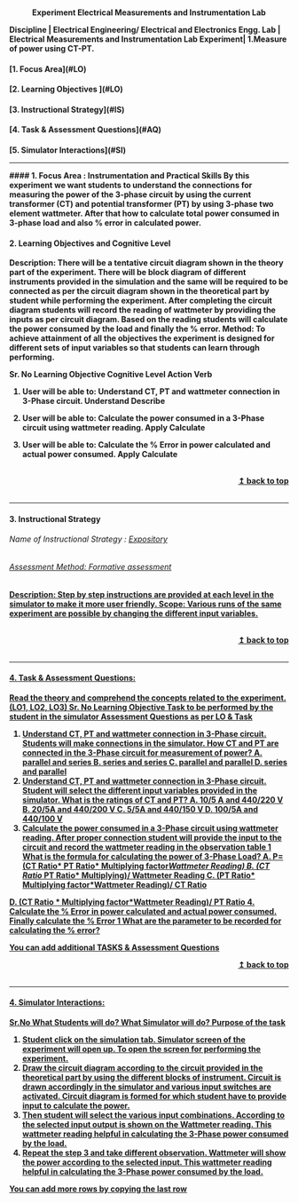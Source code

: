 <p align="center">

<br>
<b> Experiment Electrical Measurements and Instrumentation Lab  <a name="top"></a> <br>
</p>

<b>Discipline | <b>Electrical Engineering/ Electrical and Electronics Engg.
<b> Lab | Electrical Measurements and Instrumentation Lab
<b> Experiment|     <b> 1.Measure of power using CT-PT.


<h4> [1. Focus Area](#LO)
<h4> [2. Learning Objectives ](#LO)
<h4> [3. Instructional Strategy](#IS)
<h4> [4. Task & Assessment Questions](#AQ)
<h4> [5. Simulator Interactions](#SI)
 
<hr><a name="LO"></a>
#### 1. Focus Area : Instrumentation and Practical Skills
By this experiment we want students to understand the connections for measuring the power of the 3-phase circuit by using the current transformer (CT) and potential transformer (PT) by using 3-phase two element wattmeter. After that how to calculate total power consumed in 3-phase load and also % error in calculated power. 

#### 2. Learning Objectives and Cognitive Level
Description: 
There will be a tentative circuit diagram shown in the theory part of the experiment. There will be block diagram of different instruments provided in the simulation and the same will be required to be connected as per the circuit diagram shown in the theoretical part by student while performing the experiment. After completing the circuit diagram students will record the reading of wattmeter by providing the inputs as per circuit diagram. Based on the reading students will calculate the power consumed by the load and finally the % error.
Method:
To achieve attainment of all the objectives the experiment is designed for different sets of input variables so that students can learn through performing.

Sr. No	Learning Objective	Cognitive Level	Action Verb
1.	User will be able to:
Understand CT, PT and wattmeter connection in 3-Phase circuit.	Understand	Describe

2.	User will be able to:
Calculate the power consumed in a 3-Phase circuit using wattmeter reading.	Apply
Calculate

3.	User will be able to:
Calculate the % Error in power calculated and actual power consumed. 	Apply
Calculate


<br/>
<div align="right">
    <b><a href="#top">↥ back to top</a></b>
</div>
<br/>
<hr>


<a name="IS"></a>
#### 3. Instructional Strategy
###### Name of Instructional Strategy  :    <u> Expository
###### Assessment Method: Formative assessment
 
Description: 
Step by step instructions are provided at each level in the simulator to make it more user friendly.
Scope:
Various runs of the same experiment are possible by changing the different input variables.



<br/>
<div align="right">
    <b><a href="#top">↥ back to top</a></b>
</div>
<br/>
<hr>

<a name="AQ"></a>
#### 4. Task & Assessment Questions:
Read the theory and comprehend the concepts related to the experiment. (LO1, LO2, LO3)
Sr. No	Learning Objective	Task to be performed by
the student in the simulator	Assessment Questions as per LO & Task
1.	Understand CT, PT and wattmeter connection in 3-Phase circuit.	Students will make connections in the simulator.	How CT and PT are connected in the 3-Phase circuit for measurement of power?
A.	parallel and series
B.	series and series
C.	parallel and parallel
D.	series and parallel
2.	Understand CT, PT and wattmeter connection in 3-Phase circuit.	Student will select the different input variables provided in the simulator.	What is the ratings of CT and PT?
A.	10/5 A and 440/220 V
B.	20/5A and 440/200 V
C.	5/5A and 440/150 V
D.	100/5A and 440/100 V  
3.	Calculate the power consumed in a 3-Phase circuit using wattmeter reading.	After proper connection student will provide the input to the circuit and record the wattmeter reading in the observation table	1 What is the formula for calculating the power of 3-Phase Load?
A. P=(CT Ratio* PT Ratio* Multiplying factor*Wattmeter Reading)
B. (CT Ratio* PT Ratio* Multiplying)/ Wattmeter Reading
C. (PT Ratio* Multiplying factor*Wattmeter Reading)/ CT Ratio

D. (CT Ratio * Multiplying factor*Wattmeter Reading)/ PT Ratio
4.	Calculate the % Error in power calculated and actual power consumed.	Finally calculate the % Error 	1 What are the parameter to be recorded for calculating the % error?
 
<u> You can add additional TASKS & Assessment Questions <u>
<br/>
<div align="right">
    <b><a href="#top">↥ back to top</a></b>
</div>
<br/>
<hr>

<a name="SI"></a>

#### 4. Simulator Interactions:
Sr.No	What Students will do?	What Simulator will do?	Purpose of the task
1.	Student click on the simulation tab.	Simulator screen of the experiment will open up.	To open the screen for performing the experiment.
2.	Draw the circuit diagram according to the circuit provided in the theoretical part by using the different blocks of instrument.	Circuit is drawn accordingly in the simulator and various input switches are activated.	Circuit diagram is formed for which student have to provide  input to calculate the power.
3.	Then student will select the various input combinations. 	According to the selected input output is shown on the Wattmeter reading.	This wattmeter reading helpful in calculating the 3-Phase power consumed by the load.
4.	Repeat the step 3 and take different  observation.	Wattmeter will show the power according to the selected input.	This wattmeter reading helpful in calculating the 3-Phase power consumed by the load.

You can add more rows by copying the last row 
